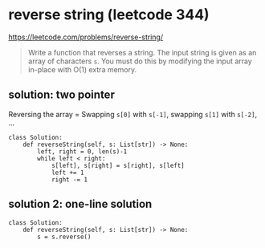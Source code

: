 # reverse string (leetcode 344)

https://leetcode.com/problems/reverse-string/

> Write a function that reverses a string. The input string is given as an array of characters `s`.
> You must do this by modifying the input array in-place with O(1) extra memory.

## solution: two pointer

Reversing the array = Swapping `s[0]` with `s[-1]`, swapping `s[1]` with `s[-2]`, ...

```
class Solution:
    def reverseString(self, s: List[str]) -> None:
        left, right = 0, len(s)-1       
        while left < right:
            s[left], s[right] = s[right], s[left]
            left += 1
            right -= 1
```

## solution 2: one-line solution

```
class Solution:
    def reverseString(self, s: List[str]) -> None:
        s = s.reverse()
```
